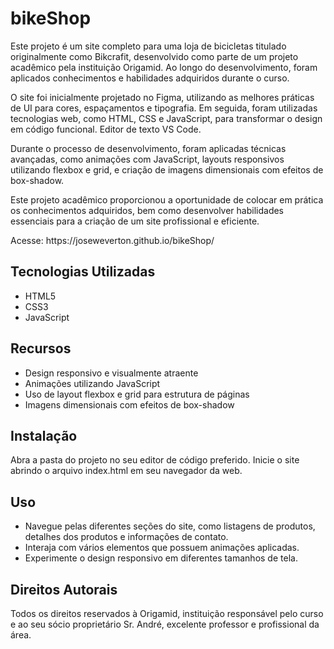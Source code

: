 # bikeShop

<p>Este projeto é um site completo para uma loja de bicicletas titulado originalmente como Bikcrafit, desenvolvido como parte de um projeto acadêmico pela instituição Origamid. Ao longo do desenvolvimento, foram aplicados conhecimentos e habilidades adquiridos durante o curso.</p>

<p>O site foi inicialmente projetado no Figma, utilizando as melhores práticas de UI para cores, espaçamentos e tipografia. Em seguida, foram utilizadas tecnologias web, como HTML, CSS e JavaScript, para transformar o design em código funcional. Editor de texto VS Code.</p>

<p>Durante o processo de desenvolvimento, foram aplicadas técnicas avançadas, como animações com JavaScript, layouts responsivos utilizando flexbox e grid, e criação de imagens dimensionais com efeitos de box-shadow.</p>

<p>Este projeto acadêmico proporcionou a oportunidade de colocar em prática os conhecimentos adquiridos, bem como desenvolver habilidades essenciais para a criação de um site profissional e eficiente.</p>

<p>Acesse: https://joseweverton.github.io/bikeShop/</p>

<h2>Tecnologias Utilizadas</h2>

<ul>
  <li>HTML5</li>
  <li>CSS3</li>
  <li>JavaScript</li>
</ul>

<h2>Recursos</h2>

<ul>
  <li>Design responsivo e visualmente atraente</li>
  <li>Animações utilizando JavaScript</li>
  <li>Uso de layout flexbox e grid para estrutura de páginas</li>
  <li>Imagens dimensionais com efeitos de box-shadow</li>
</ul>


<h2>Instalação</h2>

<p>Abra a pasta do projeto no seu editor de código preferido. Inicie o site abrindo o arquivo index.html em seu navegador da web.</p>

<h2>Uso</h2>

<ul>
  <li>Navegue pelas diferentes seções do site, como listagens de produtos, detalhes dos produtos e informações de contato.</li>
  <li>Interaja com vários elementos que possuem animações aplicadas.</li>
  <li>Experimente o design responsivo em diferentes tamanhos de tela.</li>
</ul>

<h2>Direitos Autorais</h2>

<p>Todos os direitos reservados à Origamid, instituição responsável pelo curso e ao seu sócio proprietário Sr. André, excelente professor e profissional da área.</p>




